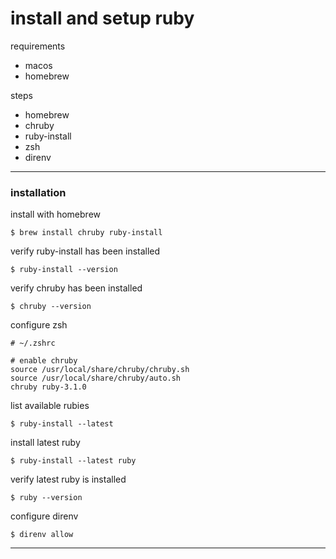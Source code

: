 # install and setup ruby

requirements

- macos
- homebrew

steps

- homebrew
- chruby
- ruby-install
- zsh
- direnv

---

### installation

install with homebrew

```shell
$ brew install chruby ruby-install
```

verify ruby-install has been installed

```shell
$ ruby-install --version
```

verify chruby has been installed

```shell
$ chruby --version
```

configure zsh

```shell
# ~/.zshrc

# enable chruby
source /usr/local/share/chruby/chruby.sh
source /usr/local/share/chruby/auto.sh
chruby ruby-3.1.0

```

list available rubies

```shell
$ ruby-install --latest
```

install latest ruby

```shell
$ ruby-install --latest ruby
```

verify latest ruby is installed

```shell
$ ruby --version
```

configure direnv

```shell
$ direnv allow
```

---
